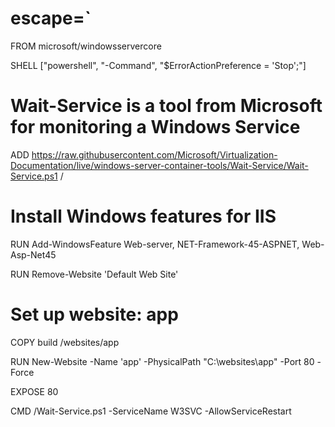 # escape=`
FROM microsoft/windowsservercore

SHELL ["powershell", "-Command", "$ErrorActionPreference = 'Stop';"]

# Wait-Service is a tool from Microsoft for monitoring a Windows Service

ADD https://raw.githubusercontent.com/Microsoft/Virtualization-Documentation/live/windows-server-container-tools/Wait-Service/Wait-Service.ps1 /

# Install Windows features for IIS

RUN Add-WindowsFeature Web-server, NET-Framework-45-ASPNET, Web-Asp-Net45

RUN Remove-Website 'Default Web Site'

# Set up website: app

COPY build /websites/app

RUN New-Website -Name 'app' -PhysicalPath "C:\websites\app" -Port 80 -Force

EXPOSE 80

CMD /Wait-Service.ps1 -ServiceName W3SVC -AllowServiceRestart
